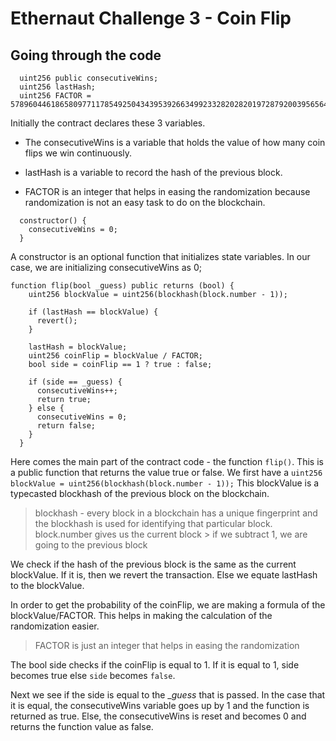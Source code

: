 # Ethernaut Challenge 3 - Coin Flip


## Going through the code

```solidity
  uint256 public consecutiveWins;
  uint256 lastHash;
  uint256 FACTOR = 57896044618658097711785492504343953926634992332820282019728792003956564819968;
```
Initially the contract declares these 3 variables. 

- The consecutiveWins is a variable that holds the value of how many coin flips we win continuously. 

- lastHash is a variable to record the hash of the previous block.

- FACTOR is an integer that helps in easing the randomization because randomization is not an easy task to do on the blockchain.


```solidity
  constructor() {
    consecutiveWins = 0;
  }
```
A constructor is an optional function that initializes state variables. In our case, we are initializing consecutiveWins as 0;

```solidity
function flip(bool _guess) public returns (bool) {
    uint256 blockValue = uint256(blockhash(block.number - 1));

    if (lastHash == blockValue) {
      revert();
    }

    lastHash = blockValue;
    uint256 coinFlip = blockValue / FACTOR;
    bool side = coinFlip == 1 ? true : false;

    if (side == _guess) {
      consecutiveWins++;
      return true;
    } else {
      consecutiveWins = 0;
      return false;
    }
  }
```

Here comes the main part of the contract code - the function ```flip()```. This is a public function that returns the value true or false. We first have a ```uint256 blockValue = uint256(blockhash(block.number - 1));``` This blockValue is a typecasted blockhash of the previous block on the blockchain.

> blockhash - every block in a blockchain has a unique fingerprint and the blockhash is used for identifying that particular block.
> block.number gives us the current block > if we subtract 1, we are going to the previous block

We check if the hash of the previous block is the same as the current blockValue. If it is, then we revert the transaction.
Else we equate lastHash to the blockValue. 

In order to get the probability of the coinFlip, we are making a formula of the blockValue/FACTOR. This helps in making the  calculation of the randomization easier.

> FACTOR is just an integer that helps in easing the randomization

The bool side checks if the coinFlip is equal to 1. If it is equal to 1, side becomes true else ```side``` becomes ```false```.

Next we see if the side is equal to the __guess_ that is passed. In the case that it is equal, the consecutiveWins variable goes up by 1 and the function is returned as true. Else, the consecutiveWins is reset and becomes 0 and returns the function value as false.

